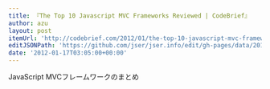 ```yaml
---
title: 『The Top 10 Javascript MVC Frameworks Reviewed | CodeBrief』
author: azu
layout: post
itemUrl: 'http://codebrief.com/2012/01/the-top-10-javascript-mvc-frameworks-reviewed/'
editJSONPath: 'https://github.com/jser/jser.info/edit/gh-pages/data/2012/01/index.json'
date: '2012-01-17T03:05:00+00:00'
---
```

JavaScript MVCフレームワークのまとめ
